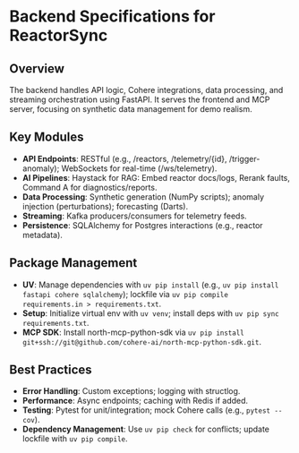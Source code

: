 # Backend Specifications for ReactorSync

## Overview
The backend handles API logic, Cohere integrations, data processing, and streaming orchestration using FastAPI. It serves the frontend and MCP server, focusing on synthetic data management for demo realism.

## Key Modules
- **API Endpoints**: RESTful (e.g., /reactors, /telemetry/{id}, /trigger-anomaly); WebSockets for real-time (/ws/telemetry).
- **AI Pipelines**: Haystack for RAG: Embed reactor docs/logs, Rerank faults, Command A for diagnostics/reports.
- **Data Processing**: Synthetic generation (NumPy scripts); anomaly injection (perturbations); forecasting (Darts).
- **Streaming**: Kafka producers/consumers for telemetry feeds.
- **Persistence**: SQLAlchemy for Postgres interactions (e.g., reactor metadata).

## Package Management
- **UV**: Manage dependencies with `uv pip install` (e.g., `uv pip install fastapi cohere sqlalchemy`); lockfile via `uv pip compile requirements.in > requirements.txt`.
- **Setup**: Initialize virtual env with `uv venv`; install deps with `uv pip sync requirements.txt`.
- **MCP SDK**: Install north-mcp-python-sdk via `uv pip install git+ssh://git@github.com/cohere-ai/north-mcp-python-sdk.git`.

## Best Practices
- **Error Handling**: Custom exceptions; logging with structlog.
- **Performance**: Async endpoints; caching with Redis if added.
- **Testing**: Pytest for unit/integration; mock Cohere calls (e.g., `pytest --cov`).
- **Dependency Management**: Use `uv pip check` for conflicts; update lockfile with `uv pip compile`.